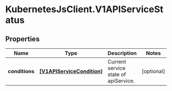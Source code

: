 # KubernetesJsClient.V1APIServiceStatus

## Properties
Name | Type | Description | Notes
------------ | ------------- | ------------- | -------------
**conditions** | [**[V1APIServiceCondition]**](V1APIServiceCondition.md) | Current service state of apiService. | [optional] 


